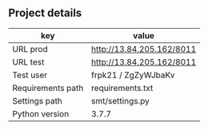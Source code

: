## Project details

| key               | value                     | 
|-------------------|---------------------------|
| URL prod          | http://13.84.205.162/8011 | 
| URL test          | http://13.84.205.162/8011 | 
| Test user         | frpk21 / ZgZyWJbaKv                     
| Requirements path | requirements.txt          |
| Settings path     | smt/settings.py           |
| Python version    | 3.7.7                     |

